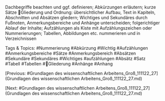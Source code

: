 Dachbegriffe beachten und ggf. definieren; Abkürzungen erläutern; kurze Sätze
Gliederung und Ordnung: übersichtlicher Aufbau, Text in Kapiteln, Abschnitten und Absätzen 
gliedern; Wichtiges und Sekundäres durch Fußnoten, Anmerkungsbereiche und Anhänge 
unterscheiden; folgerichtiger Ablauf der Inhalte; Aufzählungen als Kiste mit Aufzählungszeichen 
oder Nummerierungen; Tabellen, Abbildungen etc. nummerieren und in Verzeichnissen 

   Tags & Topics:
   #Nummerierung
   #Abkürzung
   #Wichtig
   #Aufzählungen
   #Anmerkungsbereiche
   #Sätze
   #Anmerkungsbereich
   #Absätzen
   #Sekundäre
   #Sekundäres
   #Wichtiges
   #aufzählungen
   #Absätz
   #Satz
   #Tabell
   #Tabellen
   #Gliederung
   #Anhänge
   #Anhang

[Previous: #Grundlagen des wissenschaftlichen Arbeitens_Groß_111122_27](Grundlagen des wissenschaftlichen Arbeitens_Groß_111122_27.md)

[Next: #Grundlagen des wissenschaftlichen Arbeitens_Groß_111122_27](Grundlagen des wissenschaftlichen Arbeitens_Groß_111122_27.md)